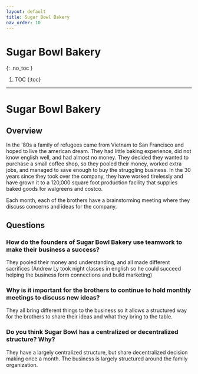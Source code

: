 ```yaml
---
layout: default
title: Sugar Bowl Bakery
nav_order: 10
---
```


# Sugar Bowl Bakery
{: .no_toc }

1. TOC
{:toc}

---

# Sugar Bowl Bakery

## Overview

In the '80s a family of refugees came from Vietnam to San Francisco and hoped to live the american dream. They had little baking experience, did not know english well, and had almost no money. They decided they wanted to purchase a small coffee shop, so they pooled their money, worked extra jobs, and managed to save enough to buy the struggling business. In the 30 years since they took over the company, they have worked tirelessly and have grown it to a 120,000 square foot production facility that supplies baked goods for walgreens and costco.

Each month, each of the brothers have a brainstorming meeting where they discuss concerns and ideas for the company.

## Questions

### How do the founders of Sugar Bowl Bakery use teamwork to make their business a success?

They pooled their money and understanding, and all made different sacrifices (Andrew Ly took night classes in english so he could succeed helping the business form connections and build marketing)

### Why is it important for the brothers to continue to hold monthly meetings to discuss new ideas?

They all bring different things to the business so it allows a structured way for the brothers to share their ideas and what they bring to the table.

### Do you think Sugar Bowl has a centralized or decentralized structure? Why?

They have a largely centralized structure, but share decentralized decision making once a month. The business is largely structured around the family organization.